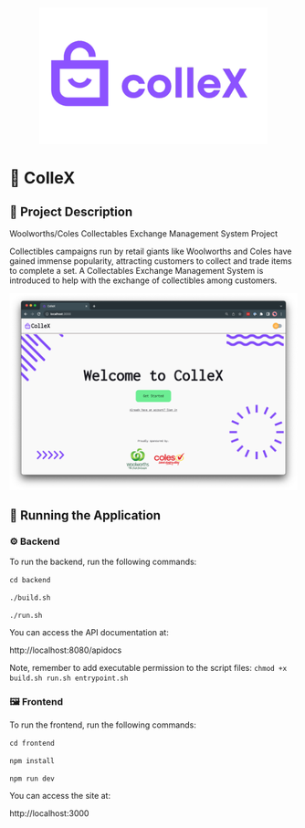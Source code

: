 <p align="center">
  <img src="colleX-logo.png" width="400">
</p>

# 🚀 ColleX

## 🧐 Project Description

Woolworths/Coles Collectables Exchange Management System Project

Collectibles campaigns run by retail giants like Woolworths and Coles have gained immense popularity, attracting customers to collect and trade items to complete a set. A Collectables Exchange Management System is introduced to help with the exchange of collectibles among customers.

<p align="center">
  <img src="colleX-app.png" width="700">
</p>

## 🏃 Running the Application

### ⚙️ Backend

To run the backend, run the following commands:

`cd backend`

`./build.sh`

`./run.sh`

You can access the API documentation at:

http://localhost:8080/apidocs

Note, remember to add executable permission to the script files: `chmod +x build.sh run.sh entrypoint.sh`

### 🖼️ Frontend

To run the frontend, run the following commands:

`cd frontend`

`npm install`

`npm run dev`

You can access the site at:

http://localhost:3000
